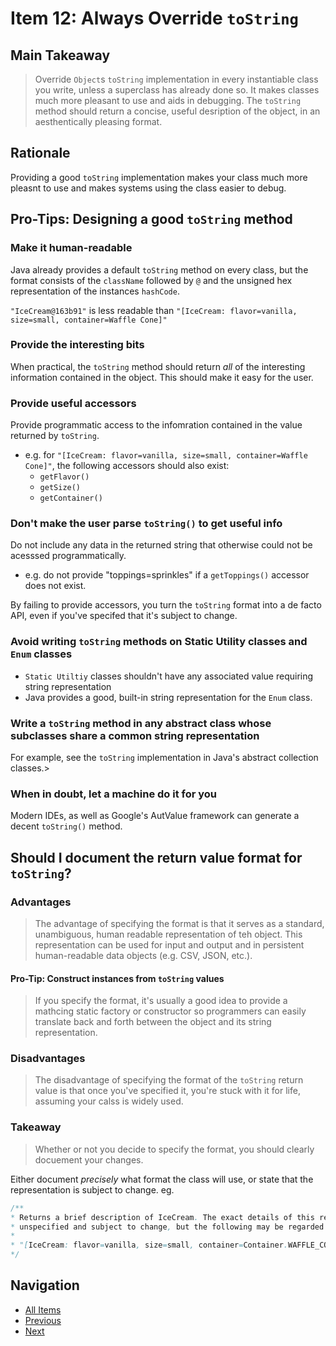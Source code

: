 # Item 12: Always Override `toString`

## Main Takeaway

> Override `Object`s `toString` implementation in every instantiable class you write, unless a superclass has already done so. It makes classes much more pleasant to use and aids in debugging. The `toString` method should return a concise, useful desription of the object, in an aesthentically pleasing format. 

## Rationale

Providing a good `toString` implementation makes your class much more pleasnt to use and makes systems using the class easier to debug.

## Pro-Tips: Designing a good `toString` method

### Make it human-readable

Java already provides a default `toString` method on every class, but the format consists of the `className` followed by `@` and the unsigned hex representation of the instances `hashCode`.  

`"IceCream@163b91"` is less readable than `"[IceCream: flavor=vanilla, size=small, container=Waffle Cone]"`

### Provide the interesting bits

When practical, the `toString` method should return _all_ of the interesting information contained in the object. This should make it easy for the user.

### Provide useful accessors

Provide programmatic access to the infomration contained in the value returned by `toString`.

- e.g. for `"[IceCream: flavor=vanilla, size=small, container=Waffle Cone]"`, the following accessors should also exist:
  - `getFlavor()`
  - `getSize()`
  - `getContainer()`

### Don't make the user parse `toString()` to get useful info

Do not include any data in the returned string that otherwise could not be acesssed programmatically.

- e.g. do not provide "toppings=sprinkles" if a `getToppings()` accessor does not exist.

By failing to provide accessors, you turn the `toString` format into a de facto API, even if you've specifed that it's subject to change.

### Avoid writing `toString` methods on Static Utility classes and `Enum` classes

- `Static Utiltiy` classes shouldn't have any associated value requiring string representation
- Java provides a good, built-in string representation for the `Enum` class.

### Write a `toString` method in any abstract class whose subclasses share a common string representation

For example, see the `toString` implementation in Java's abstract collection classes.>

### When in doubt, let a machine do it for you

Modern IDEs, as well as Google's AutValue framework can generate a decent `toString()` method.

## Should I document the return value format for `toString`?

### Advantages

> The advantage of specifying the format is that it serves as a standard, unambiguous, human readable representation of teh object. This representation can be used for input and output and in persistent human-readable data objects (e.g. CSV, JSON, etc.). 

#### Pro-Tip: Construct instances from `toString` values

> If you specify the format, it's usually a good idea to provide a mathcing static factory or constructor so programmers can easily translate back and forth between the object and its string representation.

### Disadvantages

> The disadvantage of specifying the format of the `toString` return value is that once you've specified it, you're stuck with it for life, assuming your calss is widely used.

### Takeaway

> Whether or not you decide to specify the format, you should clearly docuement your changes.

Either document _precisely_ what format the class will use, or state that the representation is subject to change. eg.

```java
/**
* Returns a brief description of IceCream. The exact details of this representation are
* unspecified and subject to change, but the following may be regarded as typical:
*
* "[IceCream: flavor=vanilla, size=small, container=Container.WAFFLE_CONE]"
*/
```

## Navigation

- [All Items](../README.md#items)
- [Previous](item-11.md)
- [Next](item-13.md)
